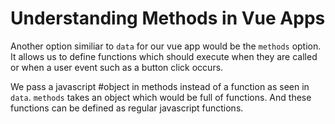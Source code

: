 # Understanding Methods in Vue Apps

Another option similiar to `data` for our vue app would be the `methods` option. It allows us to define functions  which should execute when they are called or when a user event such as a button click occurs.

We pass a javascript #object in methods instead of a function as seen in `data`. `methods` takes an object which would be full of functions. And these functions can be defined as regular javascript functions.

